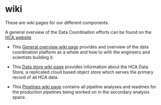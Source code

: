 # wiki

These are wiki pages for our different components.

A general overview of the Data Coordination efforts can be found on the [HCA website](https://www.humancellatlas.org/data-sharing)

- This [General overview wiki page](https://github.com/HumanCellAtlas/wiki/wiki) provides and overview of the data coordination platform as a whole and how to with the engineers and scientists building it.

- This [Data store wiki page](https://github.com/HumanCellAtlas/data-store/wiki) provides information about the HCA Data Store, a replicated cloud based object store which serves the primary record of all HCA data.

- This [Pipelines wiki page](https://github.com/HumanCellAtlas/skylab/wiki) contains all pipeline analyses and readmes for the production pipelines being worked on in the secondary analysis space. 
